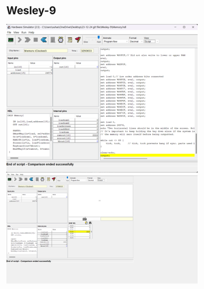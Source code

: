 # Wesley-9
<img src="./Screenshot 2024-12-23 134820.png"/>

<img src="./Screenshot screen.png"/>




